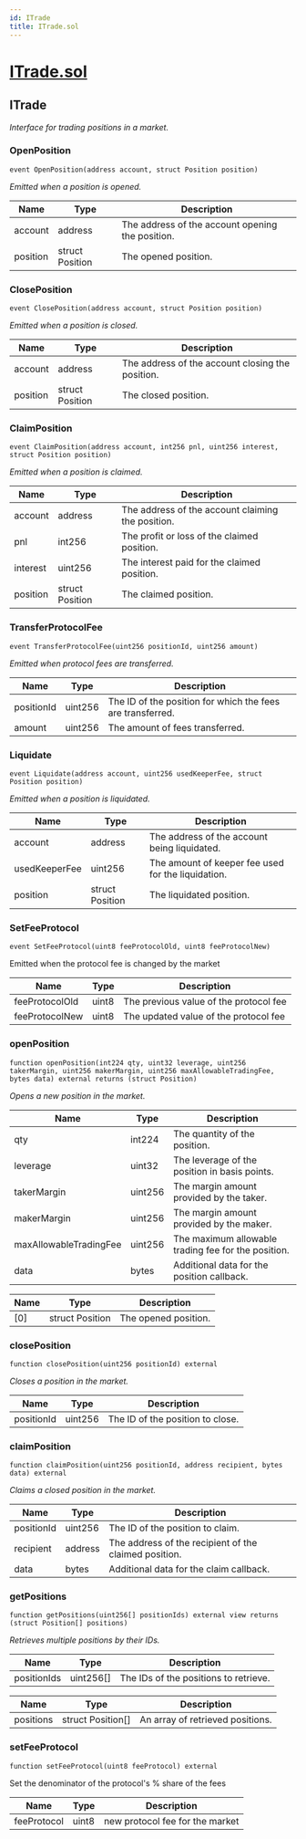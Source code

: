 ```yaml
---
id: ITrade
title: ITrade.sol
---
```

# [ITrade.sol](https://github.com/chromatic-protocol/contracts/tree/main/contracts/core/interfaces/market/ITrade.sol)

## ITrade

_Interface for trading positions in a market._

### OpenPosition

```solidity
event OpenPosition(address account, struct Position position)
```

_Emitted when a position is opened._

| Name | Type | Description |
| ---- | ---- | ----------- |
| account | address | The address of the account opening the position. |
| position | struct Position | The opened position. |

### ClosePosition

```solidity
event ClosePosition(address account, struct Position position)
```

_Emitted when a position is closed._

| Name | Type | Description |
| ---- | ---- | ----------- |
| account | address | The address of the account closing the position. |
| position | struct Position | The closed position. |

### ClaimPosition

```solidity
event ClaimPosition(address account, int256 pnl, uint256 interest, struct Position position)
```

_Emitted when a position is claimed._

| Name | Type | Description |
| ---- | ---- | ----------- |
| account | address | The address of the account claiming the position. |
| pnl | int256 | The profit or loss of the claimed position. |
| interest | uint256 | The interest paid for the claimed position. |
| position | struct Position | The claimed position. |

### TransferProtocolFee

```solidity
event TransferProtocolFee(uint256 positionId, uint256 amount)
```

_Emitted when protocol fees are transferred._

| Name | Type | Description |
| ---- | ---- | ----------- |
| positionId | uint256 | The ID of the position for which the fees are transferred. |
| amount | uint256 | The amount of fees transferred. |

### Liquidate

```solidity
event Liquidate(address account, uint256 usedKeeperFee, struct Position position)
```

_Emitted when a position is liquidated._

| Name | Type | Description |
| ---- | ---- | ----------- |
| account | address | The address of the account being liquidated. |
| usedKeeperFee | uint256 | The amount of keeper fee used for the liquidation. |
| position | struct Position | The liquidated position. |

### SetFeeProtocol

```solidity
event SetFeeProtocol(uint8 feeProtocolOld, uint8 feeProtocolNew)
```

Emitted when the protocol fee is changed by the market

| Name | Type | Description |
| ---- | ---- | ----------- |
| feeProtocolOld | uint8 | The previous value of the protocol fee |
| feeProtocolNew | uint8 | The updated value of the protocol fee |

### openPosition

```solidity
function openPosition(int224 qty, uint32 leverage, uint256 takerMargin, uint256 makerMargin, uint256 maxAllowableTradingFee, bytes data) external returns (struct Position)
```

_Opens a new position in the market._

| Name | Type | Description |
| ---- | ---- | ----------- |
| qty | int224 | The quantity of the position. |
| leverage | uint32 | The leverage of the position in basis points. |
| takerMargin | uint256 | The margin amount provided by the taker. |
| makerMargin | uint256 | The margin amount provided by the maker. |
| maxAllowableTradingFee | uint256 | The maximum allowable trading fee for the position. |
| data | bytes | Additional data for the position callback. |

| Name | Type | Description |
| ---- | ---- | ----------- |
| [0] | struct Position | The opened position. |

### closePosition

```solidity
function closePosition(uint256 positionId) external
```

_Closes a position in the market._

| Name | Type | Description |
| ---- | ---- | ----------- |
| positionId | uint256 | The ID of the position to close. |

### claimPosition

```solidity
function claimPosition(uint256 positionId, address recipient, bytes data) external
```

_Claims a closed position in the market._

| Name | Type | Description |
| ---- | ---- | ----------- |
| positionId | uint256 | The ID of the position to claim. |
| recipient | address | The address of the recipient of the claimed position. |
| data | bytes | Additional data for the claim callback. |

### getPositions

```solidity
function getPositions(uint256[] positionIds) external view returns (struct Position[] positions)
```

_Retrieves multiple positions by their IDs._

| Name | Type | Description |
| ---- | ---- | ----------- |
| positionIds | uint256[] | The IDs of the positions to retrieve. |

| Name | Type | Description |
| ---- | ---- | ----------- |
| positions | struct Position[] | An array of retrieved positions. |

### setFeeProtocol

```solidity
function setFeeProtocol(uint8 feeProtocol) external
```

Set the denominator of the protocol's % share of the fees

| Name | Type | Description |
| ---- | ---- | ----------- |
| feeProtocol | uint8 | new protocol fee for the market |


